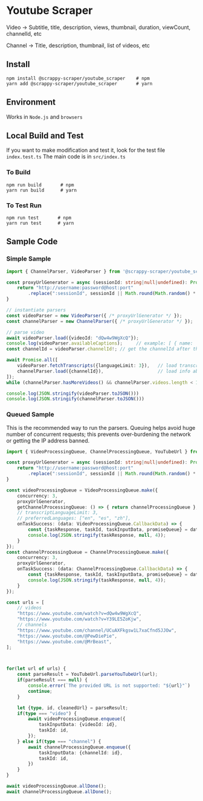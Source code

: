# Youtube Scraper
Video -> Subtitle, title, description, views, thumbnail, duration, viewCount, channelId, etc

Channel -> Title, description, thumbnail, list of videos, etc

## Install
```aiignore
npm install @scrappy-scraper/youtube_scraper    # npm
yarn add @scrappy-scraper/youtube_scraper       # yarn
```

## Environment
Works in `Node.js` and `browsers`

## Local Build and Test
If you want to make modification and test it, look for the test file `index.test.ts`
The main code is in `src/index.ts`

### To Build
```shell
npm run build       # npm
yarn run build      # yarn
```
### To Test Run
```shell
npm run test       # npm
yarn run test      # yarn
```

## Sample Code
### Simple Sample
```typescript
import { ChannelParser, VideoParser } from '@scrappy-scraper/youtube_scraper';

const proxyUrlGenerator = async (sessionId: string|null|undefined): Promise<string> => {
    return "http://username:password@host:port"
        .replace(":sessionId", sessionId || Math.round(Math.random() * 10**6).toString());
}

// instantiate parsers
const videoParser = new VideoParser({ /* proxyUrlGenerator */ });
const channelParser = new ChannelParser({ /* proxyUrlGenerator */ });

// parse video
await videoParser.load({videoId: "dQw4w9WgXcQ"});
console.log(videoParser.availableCaptions);     // example: [ { name: 'English', languageCode: 'en', isGenerated: false } ]
const channelId = videoParser.channelId!; // get the channelId after the load method is done

await Promise.all([
    videoParser.fetchTranscripts({languageLimit: 3}),   // load transcripts, limit to 3 languages. Default is 3. Put -1 to get ALL; put 0 to get none
    channelParser.load({channelId}),                    // load info about the channel and a few videos
]);
while (channelParser.hasMoreVideos() && channelParser.videos.length < 100) await channelParser.fetchMoreVideos();

console.log(JSON.stringify(videoParser.toJSON()))
console.log(JSON.stringify(channelParser.toJSON()))

```

### Queued Sample
This is the recommended way to run the parsers.
Queuing helps avoid huge number of concurrent requests; this prevents over-burdening the network or getting the IP address banned.
```typescript
import { VideoProcessingQueue, ChannelProcessingQueue, YouTubeUrl } from '@scrappy-scraper/youtube_scraper';

const proxyUrlGenerator = async (sessionId: string|null|undefined): Promise<string> => {
    return "http://username:password@host:port"
        .replace(":sessionId", sessionId || Math.round(Math.random() * 10**6).toString());
}

const videoProcessingQueue = VideoProcessingQueue.make({
    concurrency: 3,
    proxyUrlGenerator,
    getChannelProcessingQueue: () => { return channelProcessingQueue }, // include this line to automatically parse the info of the channel that this video belongs to
    // transcriptLanguageLimit: 3,
    // preferredLanguages: ["en", "es", "zh"],
    onTaskSuccess: (data: VideoProcessingQueue.CallbackData) => {
        const {taskResponse, taskId, taskInputData, promiseQueue} = data;
        console.log(JSON.stringify(taskResponse, null, 4));
    }
});
const channelProcessingQueue = ChannelProcessingQueue.make({
    concurrency: 3,
    proxyUrlGenerator,
    onTaskSuccess: (data: ChannelProcessingQueue.CallbackData) => {
        const {taskResponse, taskId, taskInputData, promiseQueue} = data;
        console.log(JSON.stringify(taskResponse, null, 4));
    }
});

const urls = [
    // videos
    "https://www.youtube.com/watch?v=dQw4w9WgXcQ",
    "https://www.youtube.com/watch?v=Y39LE5ZoKjw",
    // channels
    "https://www.youtube.com/channel/UCuAXFkgsw1L7xaCfnd5JJOw",
    "https://www.youtube.com/@PewDiePie",
    "https://www.youtube.com/@MrBeast",
];



for(let url of urls) {
    const parseResult = YouTubeUrl.parseYouTubeUrl(url);
    if(parseResult === null) {
        console.error(`The provided URL is not supported: "${url}"`)
        continue;
    }

    let {type, id, cleanedUrl} = parseResult;
    if(type === "video") {
        await videoProcessingQueue.enqueue({
            taskInputData: {videoId: id},
            taskId: id,
        });
    } else if(type === "channel") {
        await channelProcessingQueue.enqueue({
            taskInputData: {channelId: id},
            taskId: id,
        })
    }
}

await videoProcessingQueue.allDone();
await channelProcessingQueue.allDone();

```
